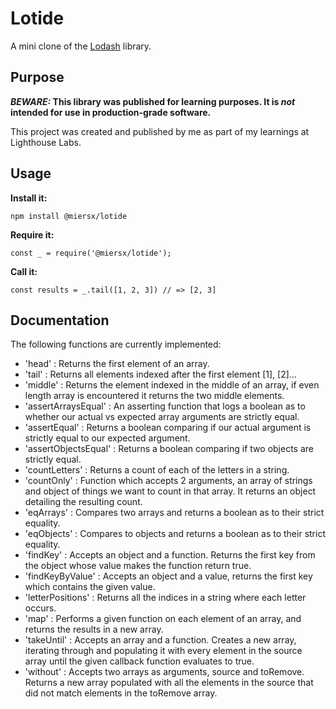 # Lotide

A mini clone of the [Lodash](https://lodash.com) library.

## Purpose

**_BEWARE:_ This library was published for learning purposes. It is _not_ intended for use in production-grade software.**

This project was created and published by me as part of my learnings at Lighthouse Labs. 

## Usage

**Install it:**

`npm install @miersx/lotide`

**Require it:**

`const _ = require('@miersx/lotide');`

**Call it:**

`const results = _.tail([1, 2, 3]) // => [2, 3]`

## Documentation

The following functions are currently implemented:


* 'head' : Returns the first element of an array.
* 'tail' : Returns all elements indexed after the first element [1], [2]...
* 'middle' : Returns the element indexed in the middle of an array, if even length array is encountered it returns the two middle elements.
* 'assertArraysEqual' : An asserting function that logs a boolean as to whether our actual vs expected array arguments are strictly equal.
* 'assertEqual' : Returns a boolean comparing if our actual argument is strictly equal to our expected argument.
* 'assertObjectsEqual' : Returns a boolean comparing if two objects are strictly equal.
* 'countLetters' : Returns a count of each of the letters in a string. 
* 'countOnly' : Function which accepts 2 arguments, an array of strings and object of things we want to count in that array. It returns an object detailing the resulting count. 
* 'eqArrays' : Compares two arrays and returns a boolean as to their strict equality.
* 'eqObjects' : Compares to objects and returns a boolean as to their strict equality.
* 'findKey' : Accepts an object and a function. Returns the first key from the object whose value makes the function return true.
* 'findKeyByValue' : Accepts an object and a value, returns the first key which contains the given value.
* 'letterPositions' : Returns all the indices in a string where each letter occurs.
* 'map' : Performs a given function on each element of an array, and returns the results in a new array.
* 'takeUntil' : Accepts an array and a function. Creates a new array, iterating through and populating it with every element in the source array until the given callback function evaluates to true. 
* 'without' : Accepts two arrays as arguments, source and toRemove. Returns a new array populated with all the elements in the source that did not match elements in the toRemove array.